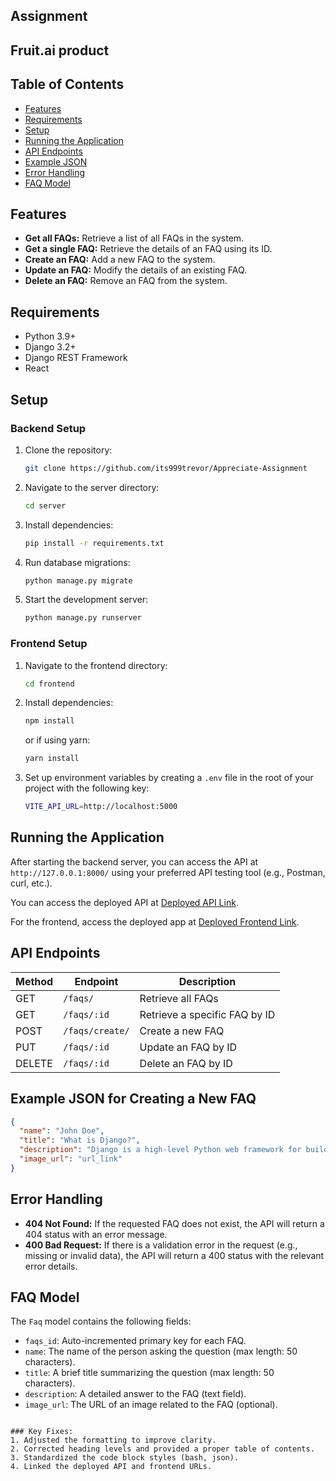 ## Assignment

## Fruit.ai product

## Table of Contents

- [Features](#features)
- [Requirements](#requirements)
- [Setup](#setup)
- [Running the Application](#running-the-application)
- [API Endpoints](#api-endpoints)
- [Example JSON](#example-json-for-creating-a-new-faq)
- [Error Handling](#error-handling)
- [FAQ Model](#faq-model)

## Features

- **Get all FAQs:** Retrieve a list of all FAQs in the system.
- **Get a single FAQ:** Retrieve the details of an FAQ using its ID.
- **Create an FAQ:** Add a new FAQ to the system.
- **Update an FAQ:** Modify the details of an existing FAQ.
- **Delete an FAQ:** Remove an FAQ from the system.

## Requirements

- Python 3.9+
- Django 3.2+
- Django REST Framework
- React

## Setup

### Backend Setup

1. Clone the repository:
    ```bash
    git clone https://github.com/its999trevor/Appreciate-Assignment
    ```
   
2. Navigate to the server directory:
    ```bash
    cd server
    ```

3. Install dependencies:
    ```bash
    pip install -r requirements.txt
    ```

4. Run database migrations:
    ```bash
    python manage.py migrate
    ```

5. Start the development server:
    ```bash
    python manage.py runserver
    ```

### Frontend Setup

1. Navigate to the frontend directory:
    ```bash
    cd frontend
    ```

2. Install dependencies:
    ```bash
    npm install
    ```
    or if using yarn:
    ```bash
    yarn install
    ```

3. Set up environment variables by creating a `.env` file in the root of your project with the following key:
    ```bash
    VITE_API_URL=http://localhost:5000
    ```

## Running the Application

After starting the backend server, you can access the API at `http://127.0.0.1:8000/` using your preferred API testing tool (e.g., Postman, curl, etc.).

You can access the deployed API at [Deployed API Link](https://appreciate-assignment.onrender.com/api/faqs).

For the frontend, access the deployed app at [Deployed Frontend Link](https://appreciate-assignment-1.onrender.com/).

## API Endpoints

| Method | Endpoint          | Description                       |
|--------|-------------------|-----------------------------------|
| GET    | `/faqs/`           | Retrieve all FAQs                 |
| GET    | `/faqs/:id`        | Retrieve a specific FAQ by ID     |
| POST   | `/faqs/create/`    | Create a new FAQ                  |
| PUT    | `/faqs/:id`        | Update an FAQ by ID               |
| DELETE | `/faqs/:id`        | Delete an FAQ by ID               |

## Example JSON for Creating a New FAQ

```json
{
  "name": "John Doe",
  "title": "What is Django?",
  "description": "Django is a high-level Python web framework for building web applications.",
  "image_url": "url_link"
}
```

## Error Handling

- **404 Not Found:** If the requested FAQ does not exist, the API will return a 404 status with an error message.
- **400 Bad Request:** If there is a validation error in the request (e.g., missing or invalid data), the API will return a 400 status with the relevant error details.

## FAQ Model

The `Faq` model contains the following fields:

- `faqs_id`: Auto-incremented primary key for each FAQ.
- `name`: The name of the person asking the question (max length: 50 characters).
- `title`: A brief title summarizing the question (max length: 50 characters).
- `description`: A detailed answer to the FAQ (text field).
- `image_url`: The URL of an image related to the FAQ (optional).

```

### Key Fixes:
1. Adjusted the formatting to improve clarity.
2. Corrected heading levels and provided a proper table of contents.
3. Standardized the code block styles (bash, json).
4. Linked the deployed API and frontend URLs.
